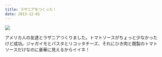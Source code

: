 ```yaml
---
title: ラザニアをつくった！
date: 2013-12-01
---
```


![](https://farm1.staticflickr.com/596/21093487601_f50fe3ee96_b.jpg)


アメリカ人の友達とラザニアつくりました。トマトソースがちょっと少なかったけど成功。ジャガイモとパスタとリコッタチーズ、それにひき肉と既製のトマトソースだけなのに豪華に見えるからイイネ！
